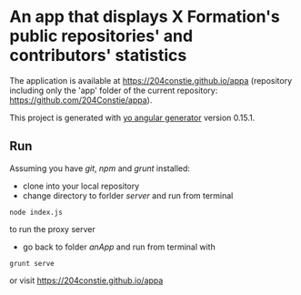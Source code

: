 # An app that displays X Formation's public repositories' and contributors' statistics

The application is available at https://204constie.github.io/appa (repository including only the 'app' folder of the current repository: https://github.com/204Constie/appa).

This project is generated with [yo angular generator](https://github.com/yeoman/generator-angular)
version 0.15.1.

## Run

Assuming you have *git*, *npm* and *grunt* installed:
* clone into your local repository
* change directory to forlder *server* and run from terminal 
```
node index.js
```
to run the proxy server
* go back to folder *anApp* and run from terminal with 
```
grunt serve
```
or visit https://204constie.github.io/appa 

